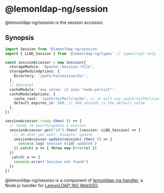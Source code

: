 # @lemonldap-ng/session

@lemonldap-ng/session is the session accessor.

## Synopsis

```typescript
import Session from '@lemonldap-ng/session'
import { LLNG_Session } from '@lemonldap-ng/types' // typescript only

const sessionAccessor = new Session({
  storageModule: 'Apache::Session::File',
  storageModuleOptions: {
    Directory: '/path/to/session/dir',
  },
  // Optional
  cacheModule: 'any value: it uses "node-persist"'
  cacheModuleOptions: {
    cache_root: '/path/to/Perl/cache', // it will use /path/to/Perl/cache.node-llng-cache to avoid conflicts
    default_expires_in: 600, // 600 seconds is the default value
  },
})

sessionAccessor.ready.then( () => {
  // ready to search/update a session
  sessionAccessor.get("id").then( (session: LLNG_Session) => {
    // do what you want. Example: update
    sessionAccessor.update(session).then( () => {
      console.log(`session ${id} updated`)
    }).catch( e => { throw new Error(e) })
  })
  .catch( e => {
    console.error('Session not found')
  })
})
```

@lemonldap-ng/session is a component of [lemonldap-ng-handler](https://www.npmjs.com/package/lemonldap-ng-handler),
a Node.js handler for [LemonLDAP::NG WebSSO](https://lemonldap-ng.org).
